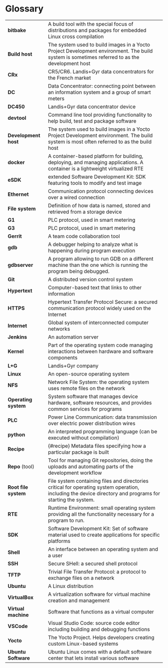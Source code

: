 # Glossary

|                    |                    |
|--------------------|--------------------|
|**bitbake**         | A build tool with the special focus of distributions and packages for embedded Linux cross compilation
|**Build host**      | The system used to build images in a Yocto Project Development environment. The build system is sometimes referred to as the development host
|**CRx**             | CR5/CR6. Landis+Gyr data concentrators for the French market
|**DC**              | Data Concentrator: connecting point between an information system and a group of smart meters
|**DC450**           | Landis+Gyr data concentrator device
|**devtool**         | Command line tool providing functionality to help build, test and package software
|**Development host**| The system used to build images in a Yocto Project Development environment. The build system is most often referred to as the build host
|**docker**          | A container-based platform for building, deploying, and managing applications. A container is a lightweight virtualized RTE
|**eSDK**            | extended Software Development Kit: SDK featuring tools to modify and test image 
|**Ethernet**        | Communication protocol connecting devices over a wired connection
|**File system**     | Definition of how data is named, stored and retrieved from a storage device
|**G1**              | PLC protocol, used in smart metering
|**G3**              | PLC protocol, used in smart metering
|**Gerrit**          | A team code collaboration tool
|**gdb**             | A debugger helping to analyze what is happening during program execution
|**gdbserver**       | A program allowing to run GDB on a different machine than the one which is running the program being debugged.
|**Git**             | A distributed version control system
|**Hypertext**       | Computer-based text that links to other information
|**HTTPS**           | Hypertext Transfer Protocol Secure: a secured communication protocol widely used on the Internet
|**Internet**        | Global system of interconnected computer networks
|**Jenkins**         | An automation server
|**Kernel**          | Part of the operating system code managing interactions between hardware and software components
|**L+G**             | Landis+Gyr company
|**Linux**           | An open-source operating system
|**NFS**             | Network File System: the operating system uses remote files on the network
|**Operating system**| System software that manages device hardware, software resources, and provides common services for programs
|**PLC**             | Power Line Communication: data transmission over electric power distribution wires
|**python**          | An interpreted programming language (can be executed without compilation)
|**Recipe**          | {#recipe} Metadata files specifying how a particular package is built
|**Repo** (tool)     | Tool for managing Git repositories, doing the uploads and automating parts of the development workflow
|**Root file system**| File system containing files and directories critical for operating system operation, including the device directory and programs for starting the system.
|**RTE**             | Runtime Environment: small operating system providing all the functionality necessary for a program to run.
|**SDK**             | Software Development Kit: Set of software material used to create applications for specific platforms
|**Shell**           | An interface between an operating system and a user
|**SSH**             | Secure SHell: a secured shell protocol
|**TFTP**            | Trivial File Transfer Protocol: a protocol to exchange files on a network
|**Ubuntu**          | A Linux distribution
|**VirtualBox**      | A virtualization software for virtual machine creation and management
|**Virtual machine** | Software that functions as a virtual computer
|**VSCode**          | Visual Studio Code: source code editor including building and debugging functions
|**Yocto**           | The Yocto Project. Helps developers creating custom Linux-based systems
|**Ubuntu Software** | Ubuntu Linux comes with a default software center that lets install various software